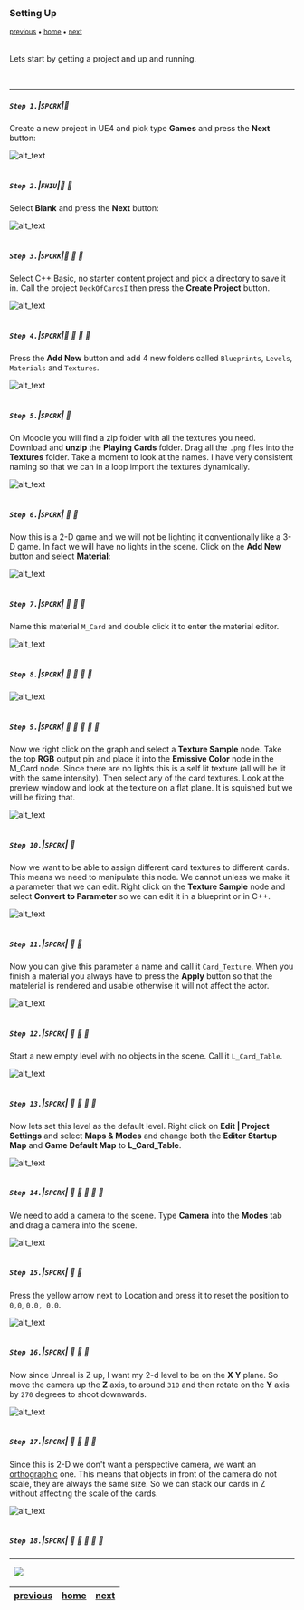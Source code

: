 <img src="https://via.placeholder.com/1000x4/45D7CA/45D7CA" alt="drawing" height="4px"/>

### Setting Up

<sub>[previous](../) • [home](../README.md#user-content-gms2-top-down-shooter) • [next](../)</sub>

<img src="https://via.placeholder.com/1000x4/45D7CA/45D7CA" alt="drawing" height="4px"/>

Lets start by getting a project and up and running.

<br>

---


##### `Step 1.`\|`SPCRK`|:small_blue_diamond:

Create a new project in UE4 and pick type **Games** and press the **Next** button:

![alt_text](images/CreateNewProject.jpg)

<img src="https://via.placeholder.com/500x2/45D7CA/45D7CA" alt="drawing" height="2px" alt = ""/>

##### `Step 2.`\|`FHIU`|:small_blue_diamond: :small_blue_diamond: 

Select **Blank** and press the **Next** button:

![alt_text](images/SelectBlankProjectNext.jpg)

<img src="https://via.placeholder.com/500x2/45D7CA/45D7CA" alt="drawing" height="2px" alt = ""/>

##### `Step 3.`\|`SPCRK`|:small_blue_diamond: :small_blue_diamond: :small_blue_diamond:

Select C++ Basic, no starter content project and pick a directory to save it in.  Call the project `DeckOfCardsI` then press the **Create Project** button.

![alt_text](images/NewCPPDeckOCardsProj.jpg)

<img src="https://via.placeholder.com/500x2/45D7CA/45D7CA" alt="drawing" height="2px" alt = ""/>

##### `Step 4.`\|`SPCRK`|:small_blue_diamond: :small_blue_diamond: :small_blue_diamond: :small_blue_diamond:

Press the **Add New** button and add 4 new folders called `Blueprints`, `Levels`, `Materials` and `Textures`.

![alt_text](images/AddFourNewFolders.jpg)

<img src="https://via.placeholder.com/500x2/45D7CA/45D7CA" alt="drawing" height="2px" alt = ""/>

##### `Step 5.`\|`SPCRK`| :small_orange_diamond:

On Moodle you will find a zip folder with all the textures you need.  Download and **unzip** the **Playing Cards** folder.  Drag all the `.png` files into the **Textures** folder.  Take a moment to look at the names.  I have very consistent naming so that we can in a loop import the textures dynamically.

![alt_text](images/DragAllCardsInFolder.jpg)

<img src="https://via.placeholder.com/500x2/45D7CA/45D7CA" alt="drawing" height="2px" alt = ""/>

##### `Step 6.`\|`SPCRK`| :small_orange_diamond: :small_blue_diamond:

Now this is a 2-D game and we will not be lighting it conventionally like a 3-D game.  In fact we will have no lights in the scene.  Click on the **Add New** button and select **Material**:

![alt_text](images/AddNewMaterial.jpg)

<img src="https://via.placeholder.com/500x2/45D7CA/45D7CA" alt="drawing" height="2px" alt = ""/>

##### `Step 7.`\|`SPCRK`| :small_orange_diamond: :small_blue_diamond: :small_blue_diamond:
Name this material `M_Card` and double click it to enter the material editor.

![alt_text](images/.jpg)

<img src="https://via.placeholder.com/500x2/45D7CA/45D7CA" alt="drawing" height="2px" alt = ""/>

##### `Step 8.`\|`SPCRK`| :small_orange_diamond: :small_blue_diamond: :small_blue_diamond: :small_blue_diamond:

![alt_text](images/NameMaterialMCard.jpg)

<img src="https://via.placeholder.com/500x2/45D7CA/45D7CA" alt="drawing" height="2px" alt = ""/>

##### `Step 9.`\|`SPCRK`| :small_orange_diamond: :small_blue_diamond: :small_blue_diamond: :small_blue_diamond: :small_blue_diamond:

Now we right click on the graph and select a **Texture Sample** node.  Take the top **RGB** output pin and place it into the **Emissive Color** node in the M_Card node.  Since there are no lights this is a self lit texture (all will be lit with the same intensity).  Then select any of the card textures.  Look at the preview window and look at the texture on a flat plane. It is squished but we will be fixing that.

![alt_text](images/TextureSample.jpg)

<img src="https://via.placeholder.com/500x2/45D7CA/45D7CA" alt="drawing" height="2px" alt = ""/>

##### `Step 10.`\|`SPCRK`| :large_blue_diamond:

Now we want to be able to assign different card textures to different cards.  This means we need to manipulate this node.  We cannot unless we make it a parameter that we can edit. Right click on the **Texture Sample** node and select **Convert to Parameter** so we can edit it in a blueprint or in C++.

![alt_text](images/ConvertToParameter.jpg)

<img src="https://via.placeholder.com/500x2/45D7CA/45D7CA" alt="drawing" height="2px" alt = ""/>

##### `Step 11.`\|`SPCRK`| :large_blue_diamond: :small_blue_diamond: 

Now you can give this parameter a name and call it `Card_Texture`. When you finish a material you always have to press the **Apply** button so that the matelerial is rendered and usable otherwise it will not affect the actor.

![alt_text](images/CardTextureParameter.jpg)

<img src="https://via.placeholder.com/500x2/45D7CA/45D7CA" alt="drawing" height="2px" alt = ""/>


##### `Step 12.`\|`SPCRK`| :large_blue_diamond: :small_blue_diamond: :small_blue_diamond: 
Start a new empty level with no objects in the scene.  Call it `L_Card_Table`.

![alt_text](images/LCardTable.jpg)

<img src="https://via.placeholder.com/500x2/45D7CA/45D7CA" alt="drawing" height="2px" alt = ""/>

##### `Step 13.`\|`SPCRK`| :large_blue_diamond: :small_blue_diamond: :small_blue_diamond:  :small_blue_diamond: 

Now lets set this level as the default level.  Right click on **Edit \| Project Settings** and select **Maps & Modes** and change both the **Editor Startup Map** and **Game Default Map** to **L_Card_Table**.

![alt_text](images/SetDefaultLevel.jpg)

<img src="https://via.placeholder.com/500x2/45D7CA/45D7CA" alt="drawing" height="2px" alt = ""/>

##### `Step 14.`\|`SPCRK`| :large_blue_diamond: :small_blue_diamond: :small_blue_diamond: :small_blue_diamond:  :small_blue_diamond: 
We need to add a camera to the scene.  Type **Camera** into the **Modes** tab and drag a camera into the scene.

![alt_text](images/SelectCamera.jpg)

<img src="https://via.placeholder.com/500x2/45D7CA/45D7CA" alt="drawing" height="2px" alt = ""/>

##### `Step 15.`\|`SPCRK`| :large_blue_diamond: :small_orange_diamond: 

Press the yellow arrow next to Location and press it to reset the position to `0,0`, `0.0, 0.0`.


![alt_text](images/ResetLocationOnCam.jpg)

<img src="https://via.placeholder.com/500x2/45D7CA/45D7CA" alt="drawing" height="2px" alt = ""/>

##### `Step 16.`\|`SPCRK`| :large_blue_diamond: :small_orange_diamond:   :small_blue_diamond: 

 Now since Unreal is Z up, I want my 2-d level to be on the **X Y** plane. So move the camera up the **Z** axis, to around `310` and then rotate on the **Y** axis by `270` degrees to shoot downwards. 

![alt_text](images/FilmDownward.jpg)

<img src="https://via.placeholder.com/500x2/45D7CA/45D7CA" alt="drawing" height="2px" alt = ""/>

##### `Step 17.`\|`SPCRK`| :large_blue_diamond: :small_orange_diamond: :small_blue_diamond: :small_blue_diamond:

Since this is 2-D we don't want a perspective camera, we want an [orthographic](https://en.wikipedia.org/wiki/Orthographic_projection) one. This means that objects in front of the camera do not scale, they are always the same size.  So we can stack our cards in Z without affecting the scale of the cards.

![alt_text](images/MakeCameraOrthographci.jpg)

<img src="https://via.placeholder.com/500x2/45D7CA/45D7CA" alt="drawing" height="2px" alt = ""/>

##### `Step 18.`\|`SPCRK`| :large_blue_diamond: :small_orange_diamond: :small_blue_diamond: :small_blue_diamond: :small_blue_diamond:

___


<img src="https://via.placeholder.com/1000x4/dba81a/dba81a" alt="drawing" height="4px" alt = ""/>

<img src="https://via.placeholder.com/1000x100/45D7CA/000000/?text=Next Up - ADD NEXT PAGE">

<img src="https://via.placeholder.com/1000x4/dba81a/dba81a" alt="drawing" height="4px" alt = ""/>

| [previous](../)| [home](../README.md#user-content-gms2-top-down-shooter) | [next](../)|
|---|---|---|
